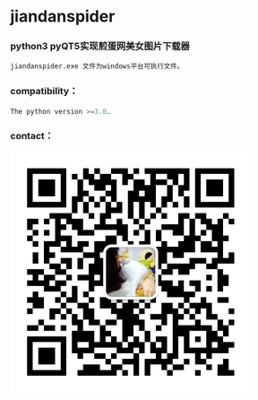 # jiandanspider
### python3 pyQT5实现煎蛋网美女图片下载器
```python
jiandanspider.exe 文件为windows平台可执行文件。
```
### compatibility：
```python
The python version >=3.0.
```

###  contact：
![image](https://github.com/hcxin/baiyuSearch/blob/master/images/wx.jpg)

